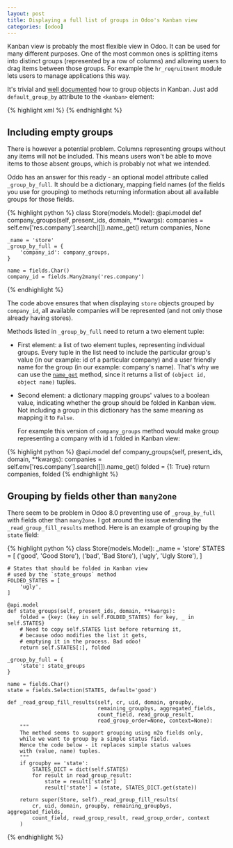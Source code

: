 ```yaml
---
layout: post
title: Displaying a full list of groups in Odoo's Kanban view
categories: [odoo]
---
```

Kanban view is probably the most flexible view in Odoo. It can be used for many different purposes. One of the most common ones is splitting items into distinct groups (represented by a row of columns) and allowing users to drag items between those groups. For example the `hr_reqruitment` module lets users to manage applications this way.

It's trivial and [well documented][docs] how to group objects in Kanban. Just add `default_group_by` attribute to the `<kanban>` element:

{% highlight xml %}
<kanban default_group_by="company_id">
{% endhighlight %}

## Including empty groups
There is however a potential problem. Columns representing groups without any items will not be included. This means users won't be able to move items to those absent groups, which is probably not what we intended.

Oddo has an answer for this ready - an optional model attribute called `_group_by_full`. It should be a dictionary, mapping field names (of the fields you use for grouping) to methods returning information about all available groups for those fields.

{% highlight python %}
class Store(models.Model):
    @api.model
    def company_groups(self, present_ids, domain, **kwargs):
        companies = self.env['res.company'].search([]).name_get()
        return companies, None

    _name = 'store'
    _group_by_full = {
        'company_id': company_groups,
    }

    name = fields.Char()
    company_id = fields.Many2many('res.company')
{% endhighlight %}

The code above ensures that when displaying `store` objects grouped by `company_id`, all available companies will be represented (and not only those already having stores).

Methods listed in `_group_by_full` need to return a two element tuple:

*   First element: a list of two element tuples, representing individual groups. Every tuple in the list need to include the particular group's value (in our example: id of a particular company) and a user friendly name for the group (in our example: company's name). That's why we can use the [`name_get`][name_get] method, since it returns a list of `(object id, object name)` tuples.

*   Second element: a dictionary mapping groups' values to a boolean value, indicating whether the group should be folded in Kanban view. Not including a group in this dictionary has the same meaning as mapping it to `False`.

    For example this version of `company_groups` method would make group representing a company with id `1` folded in Kanban view:

{% highlight python %}
@api.model
def company_groups(self, present_ids, domain, **kwargs):
    companies = self.env['res.company'].search([]).name_get()
    folded = {1: True}
    return companies, folded
{% endhighlight %}

## Grouping by fields other than `many2one`
There seem to be problem in Odoo 8.0 preventing use of `_group_by_full` with fields other than `many2one`. I got around the issue extending the `_read_group_fill_results` method. Here is an example of grouping by the `state` field:

{% highlight python %}
class Store(models.Model):
    _name = 'store'
    STATES = [
        ('good', 'Good Store'),
        ('bad', 'Bad Store'),
        ('ugly', 'Ugly Store'),
    ]

    # States that should be folded in Kanban view
    # used by the `state_groups` method
    FOLDED_STATES = [
        'ugly',
    ]

    @api.model
    def state_groups(self, present_ids, domain, **kwargs):
        folded = {key: (key in self.FOLDED_STATES) for key, _ in self.STATES}
        # Need to copy self.STATES list before returning it,
        # because odoo modifies the list it gets,
        # emptying it in the process. Bad odoo!
        return self.STATES[:], folded

    _group_by_full = {
        'state': state_groups
    }

    name = fields.Char()
    state = fields.Selection(STATES, default='good')

    def _read_group_fill_results(self, cr, uid, domain, groupby,
                                 remaining_groupbys, aggregated_fields,
                                 count_field, read_group_result,
                                 read_group_order=None, context=None):
        """
        The method seems to support grouping using m2o fields only,
        while we want to group by a simple status field.
        Hence the code below - it replaces simple status values
        with (value, name) tuples.
        """
        if groupby == 'state':
            STATES_DICT = dict(self.STATES)
            for result in read_group_result:
                state = result['state']
                result['state'] = (state, STATES_DICT.get(state))

        return super(Store, self)._read_group_fill_results(
            cr, uid, domain, groupby, remaining_groupbys, aggregated_fields,
            count_field, read_group_result, read_group_order, context
        )
{% endhighlight %}

[docs]: https://www.odoo.com/documentation/8.0/reference/views.html#kanban
[name_get]: https://www.odoo.com/documentation/8.0/reference/orm.html#openerp.models.Model.name_get
